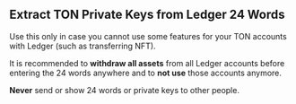 ## Extract TON Private Keys from Ledger 24 Words

Use this only in case you cannot use some features for your TON accounts with Ledger (such as transferring NFT).

It is recommended to **withdraw all assets** from all Ledger accounts
before entering the 24 words anywhere and to **not use** those accounts anymore.

**Never** send or show 24 words or private keys to other people.
